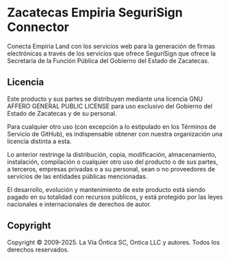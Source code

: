﻿# Zacatecas Empiria SeguriSign Connector

Conecta Empiria Land con los servicios web para la generación de firmas
electrónicas a través de los servicios que ofrece SeguriSign que ofrece
la Secretaría de la Función Pública del Gobierno del Estado de Zacatecas.

## Licencia

Este producto y sus partes se distribuyen mediante una licencia GNU AFFERO
GENERAL PUBLIC LICENSE para uso exclusivo del Gobierno del Estado de
Zacatecas y de su personal.

Para cualquier otro uso (con excepción a lo estipulado en los Términos de
Servicio de GitHub), es indispensable obtener con nuestra organización una
licencia distinta a esta.

Lo anterior restringe la distribución, copia, modificación, almacenamiento,
instalación, compilación o cualquier otro uso del producto o de sus partes,
a terceros, empresas privadas o a su personal, sean o no proveedores de
servicios de las entidades públicas mencionadas.

El desarrollo, evolución y mantenimiento de este producto está siendo pagado
en su totalidad con recursos públicos, y está protegido por las leyes nacionales
e internacionales de derechos de autor.

## Copyright

Copyright © 2009-2025. La Vía Óntica SC, Ontica LLC y autores.
Todos los derechos reservados.
